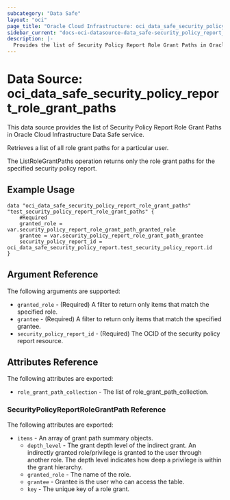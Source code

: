 ```yaml
---
subcategory: "Data Safe"
layout: "oci"
page_title: "Oracle Cloud Infrastructure: oci_data_safe_security_policy_report_role_grant_paths"
sidebar_current: "docs-oci-datasource-data_safe-security_policy_report_role_grant_paths"
description: |-
  Provides the list of Security Policy Report Role Grant Paths in Oracle Cloud Infrastructure Data Safe service
---
```


# Data Source: oci_data_safe_security_policy_report_role_grant_paths
This data source provides the list of Security Policy Report Role Grant Paths in Oracle Cloud Infrastructure Data Safe service.

Retrieves a list of all role grant paths for a particular user.

The ListRoleGrantPaths operation returns only the role grant paths for the specified security policy report.


## Example Usage

```hcl
data "oci_data_safe_security_policy_report_role_grant_paths" "test_security_policy_report_role_grant_paths" {
	#Required
	granted_role = var.security_policy_report_role_grant_path_granted_role
	grantee = var.security_policy_report_role_grant_path_grantee
	security_policy_report_id = oci_data_safe_security_policy_report.test_security_policy_report.id
}
```

## Argument Reference

The following arguments are supported:

* `granted_role` - (Required) A filter to return only items that match the specified role.
* `grantee` - (Required) A filter to return only items that match the specified grantee.
* `security_policy_report_id` - (Required) The OCID of the security policy report resource.


## Attributes Reference

The following attributes are exported:

* `role_grant_path_collection` - The list of role_grant_path_collection.

### SecurityPolicyReportRoleGrantPath Reference

The following attributes are exported:

* `items` - An array of grant path summary objects.
	* `depth_level` - The grant depth level of the indirect grant. An indirectly granted role/privilege is granted to the user through another role. The depth level indicates how deep a privilege is within the grant hierarchy. 
	* `granted_role` - The name of the role.
	* `grantee` - Grantee is the user who can access the table.
	* `key` - The unique key of a role grant.

